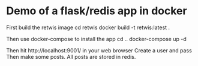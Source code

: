 # Demo of a flask/redis app in docker

First build the retwis image
cd retwis
docker build -t retwis:latest .

Then use docker-compose to install the app
cd ..
docker-compose up -d 

Then hit http://localhost:9001/ in your web browser
Create a user and pass
Then make some posts. All posts are stored in redis. 
